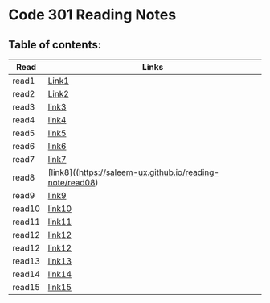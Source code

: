 # Code 301 Reading Notes
## Table of contents:
| Read | Links |
|-------|-------|
|read1  |[Link1](https://saleem-ux.github.io/reading-note/read01)|
|read2  |[Link2](https://saleem-ux.github.io/reading-note/read02)|
|read3  |[link3](https://saleem-ux.github.io/reading-note/read03)|
|read4  |[link4](https://saleem-ux.github.io/reading-note/read04)|
|read5  |[link5](https://saleem-ux.github.io/reading-note/read05)|
|read6  |[link6](https://saleem-ux.github.io/reading-note/read06)|
|read7  |[link7](https://saleem-ux.github.io/reading-note/read07)|
|read8  |[link8]((https://saleem-ux.github.io/reading-note/read08)|
|read9  |[link9](https://saleem-ux.github.io/reading-note/read09)|
|read10 |[link10](https://saleem-ux.github.io/reading-note/read10)|
|read11 |[link11](https://saleem-ux.github.io/reading-note/read11)|
|read12 |[link12](https://saleem-ux.github.io/reading-note/read12)|
|read12 |[link12](https://saleem-ux.github.io/reading-note/read13)|
|read13 |[link13]()|
|read14 |[link14]()|
|read15 |[link15]()|
